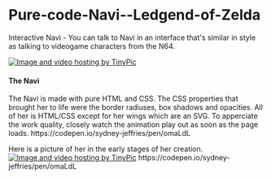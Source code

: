 # Pure-code-Navi--Ledgend-of-Zelda
Interactive Navi - You can talk to Navi in an interface that's similar in style as talking to videogame characters from the  N64.
<p>

 <a href="http://tinypic.com?ref=2isa7pg" target="_blank"><img src="http://i67.tinypic.com/2isa7pg.png" border="0" alt="Image and video hosting by TinyPic"></a>
<p>
<h4> The Navi </h4>
 <p> The Navi is made with pure HTML and CSS. The CSS properties that brought her to life were the border radiuses, box shadows and opacities. All of her is HTML/CSS except for her wings which are an SVG. To apperciate the work quality, closely watch the animation play out as soon as the page loads. https://codepen.io/sydney-jeffries/pen/omaLdL 
<p> <p> 
 Here is a picture of her in the early stages of her creation. 
<a href="http://tinypic.com?ref=4ibel4" target="_blank"><img src="https://photos.google.com/photo/AF1QipNeCp3Ixil6cIolxGNMoMsqIiwpptnZnaeCdgTQ" border="0" alt="Image and video hosting by TinyPic"></a>
https://codepen.io/sydney-jeffries/pen/omaLdL

